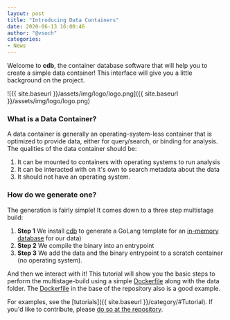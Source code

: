 ```yaml
---
layout: post
title: "Introducing Data Containers"
date: 2020-06-13 16:00:46
author: "@vsoch"
categories:
- News
---
```


Welcome to <b>cdb</b>, the container database software that will help you to create a simple
data container! This interface will give you a little background on the project.

<!--more--> 

![{{ site.baseurl }}/assets/img/logo/logo.png]({{ site.baseurl }}/assets/img/logo/logo.png)

### What is a Data Container?

A data container is generally an operating-system-less container that is optimized
to provide data, either for query/search, or binding for analysis. The qualities of
the data container should be:

 1. It can be mounted to containers with operating systems to run analysis
 2. It can be interacted with on it's own to search metadata about the data
 3. It should not have an operating system.

### How do we generate one?

The generation is fairly simple! It comes down to a three step multistage build:

 1. **Step 1** We install [cdb](https://github.com/vsoch/cdb) to generate a GoLang template for an [in-memory database](https://github.com/vsoch/containerdb) for our data) 
 2. **Step 2** We compile the binary into an entrypoint
 3. **Step 3** We add the data and the binary entrypoint to a scratch container (no operating system).

And then we interact with it! This tutorial will show you the basic steps to
perform the multistage-build using a simple [Dockerfile](https://github.com/vsoch/cdb/tree/master/examples/docker-simple/Dockerfile) along with the data folder. The [Dockerfile](Dockerfile) in the base of the repository also is a good example.

For examples, see the [tutorials]({{ site.baseurl }}/category/#Tutorial). If you'd like to contribute,
please [do so at the repository](https://github.com/vsoch/cdb).
